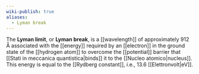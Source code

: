 ```yaml
---
wiki-publish: true
aliases:
  - Lyman break
---
```

The **Lyman limit**, or **Lyman break**, is a [[wavelength]] of approximately 912 Å associated with the [[energy]] required by an [[electron]] in the ground state of the [[hydrogen atom]] to overcome the [[potential]] barrier that [[Stati in meccanica quantistica|binds]] it to the [[Nucleo atomico|nucleus]]. This energy is equal to the [[Rydberg constant]], i.e., 13.6 [[Elettronvolt|eV]].